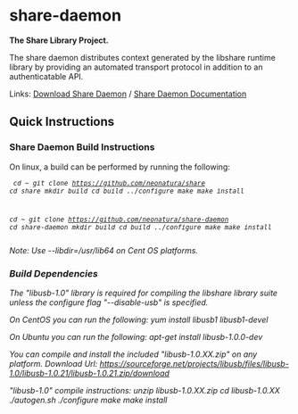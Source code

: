 share-daemon
====

<b>The Share Library Project.</b>

The share daemon distributes context generated by the libshare runtime library by providing an automated transport protocol in addition to an authenticatable API.

Links:
<a href="http://sharelib.net/download/share-daemon/">Download Share Daemon</a>
/
<a href="http://sharelib.net/share-daemon/">Share Daemon Documentation</a>

<h2>Quick Instructions</h2>

<h3>Share Daemon Build Instructions</h3>

On linux, a build can be performed by running the following:
<i><small><pre>
  cd ~
  git clone https://github.com/neonatura/share
  cd share
  mkdir build
  cd build
  ../configure
  make
  make install

  cd ~
  git clone https://github.com/neonatura/share-daemon
  cd share-daemon
  mkdir build
  cd build
  ../configure
  make
  make install
</pre></small><i>

 Note: Use --libdir=/usr/lib64 on Cent OS platforms.

<h3>Build Dependencies</h3>

The "libusb-1.0" library is required for compiling the libshare library suite unless the configure flag "--disable-usb" is specified. 

On CentOS you can run the following:
	yum install libusb1 libusb1-devel

On Ubuntu you can run the following:
	apt-get install libusb-1.0.0-dev

You can compile and install the included "libusb-1.0.XX.zip" on any platform.
Download Url: https://sourceforge.net/projects/libusb/files/libusb-1.0/libusb-1.0.21/libusb-1.0.21.zip/download

"libusb-1.0" compile instructions:
	unzip libusb-1.0.XX.zip
	cd libusb-1.0.XX
	./autogen.sh
	./configure
	make
	make install


